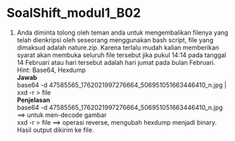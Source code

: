 # SoalShift_modul1_B02

1. Anda diminta tolong oleh teman anda untuk mengembalikan filenya yang telah dienkripsi oleh seseorang menggunakan bash script, file yang dimaksud adalah nature.zip. Karena terlalu mudah kalian memberikan syarat akan membuka seluruh file tersebut jika pukul 14:14 pada tanggal 14 Februari atau hari tersebut adalah hari jumat pada bulan Februari.<br>
Hint: Base64, Hexdump<br>
**Jawab**<br>
base64 -d 47585565_1762021997276664_506951051663446410_n.jpg | xxd -r > file <br>
**Penjelasan**<br>
base64 -d 47585565_1762021997276664_506951051663446410_n.jpg ==> untuk men-decode gambar<br>
xxd -r > file ==> operasi reverse, mengubah hexdump menjadi binary. Hasil output dikirim ke file.<br>
